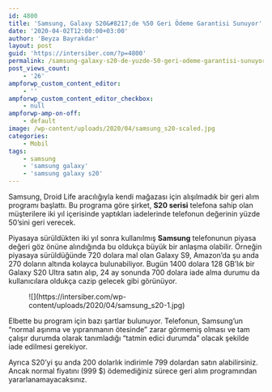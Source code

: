 ```yaml
---
id: 4800
title: 'Samsung, Galaxy S20&#8217;de %50 Geri Ödeme Garantisi Sunuyor'
date: '2020-04-02T12:00:00+03:00'
author: 'Beyza Bayrakdar'
layout: post
guid: 'https://intersiber.com/?p=4800'
permalink: /samsung-galaxy-s20-de-yuzde-50-geri-odeme-garantisi-sunuyor/
post_views_count:
    - '26'
ampforwp_custom_content_editor:
    - ''
ampforwp_custom_content_editor_checkbox:
    - null
ampforwp-amp-on-off:
    - default
image: /wp-content/uploads/2020/04/samsung_s20-scaled.jpg
categories:
    - Mobil
tags:
    - samsung
    - 'samsung galaxy'
    - 'samsung galaxy s20'
---
```


Samsung, Droid Life aracılığıyla kendi mağazası için alışılmadık bir geri alım programı başlattı. Bu programa göre şirket, **S20 serisi** telefona sahip olan müşterilere iki yıl içerisinde yaptıkları iadelerinde telefonun değerinin yüzde 50’sini geri verecek.

Piyasaya sürüldükten iki yıl sonra kullanılmış **Samsung** telefonunun piyasa değeri göz önüne alındığında bu oldukça büyük bir anlaşma olabilir. Örneğin piyasaya sürüldüğünde 720 dolara mal olan Galaxy S9, Amazon’da şu anda 270 doların altında kolayca bulunabiliyor. Bugün 1400 dolara 128 GB’lık bir Galaxy S20 Ultra satın alıp, 24 ay sonunda 700 dolara iade alma durumu da kullanıcılara oldukça cazip gelecek gibi görünüyor.

<figure class="wp-block-image size-large">![](https://intersiber.com/wp-content/uploads/2020/04/samsung_s20-1.jpg)</figure>Elbette bu program için bazı şartlar bulunuyor. Telefonun, Samsung’un “normal aşınma ve yıpranmanın ötesinde” zarar görmemiş olması ve tam çalışır durumda olarak tanımladığı “tatmin edici durumda” olacak şekilde iade edilmesi gerekiyor.

Ayrıca S20’yi şu anda 200 dolarlık indirimle 799 dolardan satın alabilirsiniz. Ancak normal fiyatını (999 $) ödemediğiniz sürece geri alım programından yararlanamayacaksınız.